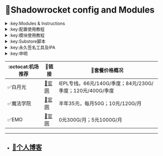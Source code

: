 # :rocket:Shadowrocket config and Modules    

  

<details>
   <summary>:key:Modules & Instructions</summary>    
   
* #### :bell::bell::bell:小火箭模块建议搭配[基础配置文件](https://ybnet.ga/config/shadowrocket_basic.conf)使用，避免冗余  
* #### ！！！若某个模块时而生效时而失效，请检查其他模块的主机名前是否添加了%APPEND%，没有添加会导致导致其他模块失效。本仓库模块均添加了%APPEND%
* #### [模块直装地址](https://ybnet.ga/shadowrocket.html)



  
| :octocat:Module                      | :link:Link                                                    | :pushpin:Description                                             |
| :----------------------------------- | :------------------------------------------------------------ | :--------------------------------------------------------------- |
| :white_check_mark:AccuWeather Unlock | [:link:Link](https://ybnet.ga/module/accu.module)             | 天气app                                                            |
| :white_check_mark:AdBlock            | [:link:Link](https://ybnet.ga/module/AdBlock.module)          | 整体去广告                                                            |
| :white_check_mark:alarmy             | [:link:Link](https://ybnet.ga/module/alarmy.module)           | 使命闹钟                                                             |
| :white_check_mark:aloha              | [:link:Link](https://ybnet.ga/module/aloha.module)            | VPN隐私浏览器                                                         |
| :white_check_mark:爱美剧                | [:link:Link](https://ybnet.ga/module/amj.module)              | 影视app 去广告+解锁部分会员功能                                               |
| :white_check_mark:Background Eraser  | [:link:Link](https://ybnet.ga/module/aosoft.module)           | 抠图app                                                            |
| :white_check_mark:appraven           | [:link:Link](https://ybnet.ga/module/appraven.module)         | 应用市场                                                             |
| :white_check_mark:audiomack          | [:link:Link](https://ybnet.ga/module/audiomack.module)        | 音乐相关app                                                          |
| :white_check_mark:b612相机             | [:link:Link](https://ybnet.ga/module/b612.module)             | 相机编辑app                                                          |
| :white_check_mark:百度云倍速              | [:link:Link](https://ybnet.ga/module/baiducloud.sgmodule)     | 百度云倍率播放                                                          |
| :white_check_mark:白描                 | [:link:Link](https://ybnet.ga/module/baimiao.module)          | OCR扫描app                                                         |
| :white_check_mark:bazaart            | [:link:Link](https://ybnet.ga/module/bazaart.module)          | 照片编辑                                                             |
| :white_check_mark:布丁锁屏               | [:link:Link](https://ybnet.ga/module/bdsp.module)             | 桌面美化类                                                            |
| :white_check_mark:bedtime fan        | [:link:Link](https://ybnet.ga/module/bedtime-fan.module)      | 助眠app                                                            |
| :white_check_mark:bilibili HD        | [:link:Link](https://ybnet.ga/module/bili.module)             | 哔哩高清解锁                                                           |
| :white_check_mark:bilibili NoAD      | [:link:Link](https://ybnet.ga/module/biliad.module)           | bilibili去广告                                                      |
| :white_check_mark:波点音乐               | [:link:Link](https://ybnet.ga/module/Bodian.module)           | 波点音乐去广告                                                          |
| :white_check_mark:BOOM               | [:link:Link](https://ybnet.ga/module/boom.module)             | 音乐均衡器                                                            |
| :white_check_mark:boxjs              | [:link:Link](https://ybnet.ga/module/boxjs.sgmodule)          | 含签到脚本                                                            |
| :white_check_mark:财新文章解锁             | [:link:Link](https://ybnet.ga/module/caixin.module)           | 财新会员                                                             |
| :white_check_mark:彩云天气               | [:link:Link](https://ybnet.ga/module/caiyun.module)           | 彩云天气SVIP                                                         |
| :white_check_mark:计算器HD              | [:link:Link](https://ybnet.ga/module/calculator.module)       | 计算器HD会员                                                          |
| :white_check_mark:扫描全能王              | [:link:Link](https://ybnet.ga/module/camscanner.sgmodule)     | 扫描全能王会员                                                          |
| :white_check_mark:克拉壁纸               | [:link:Link](https://ybnet.ga/module/clarity.module)          | 桌面美化类                                                            |
| :white_check_mark:colorwidgets       | [:link:Link](https://ybnet.ga/module/colorwidgets.module)     | 桌面小组件                                                            |
| :white_check_mark:dailyyoga          | [:link:Link](https://ybnet.ga/module/dailyyoga.module)        | 每日瑜伽                                                             |
| :white_check_mark:大蓝鲸                | [:link:Link](https://ybnet.ga/module/dalanjing.module)        | 视听互动                                                             |
| :white_check_mark:darkroom           | [:link:Link](https://ybnet.ga/module/darkroom.module)         | 照片编辑                                                             |
| :white_check_mark:读书笔记               | [:link:Link](https://ybnet.ga/module/dsbj.module)             | 笔记类                                                              |
| :white_check_mark:第一弹                | [:link:Link](https://ybnet.ga/module/dyd.module)              | 二次元游戏综合社区                                                        |
| :white_check_mark:儿哥点点               | [:link:Link](https://ybnet.ga/module/egdd.module)             | 幼儿类                                                              |
| :white_check_mark:ellabook           | [:link:Link](https://ybnet.ga/module/ellabook.module)         | 幼儿类                                                              |
| :white_check_mark:emby               | [:link:Link](https://ybnet.ga/module/emby.sgmodule)           | Emby解锁                                                           |
| :white_check_mark:emmo               | [:link:Link](https://ybnet.ga/module/emmo.module)             | 笔记类                                                              |
| :white_check_mark:fabulous           | [:link:Link](https://ybnet.ga/module/fabulous.module)         | 健康类                                                              |
| :white_check_mark:番茄小说               | [:link:Link](https://ybnet.ga/module/fanqie.module)           | 番茄小说去广告                                                          |
| :white_check_mark:fantastical        | [:link:Link](https://ybnet.ga/module/fantastical.module)      | 日历类                                                              |
| :white_check_mark:fimo               | [:link:Link](https://ybnet.ga/module/fimo.module)             | 相机类                                                              |
| :white_check_mark:ft中文网              | [:link:Link](https://ybnet.ga/module/ft.module)               | 财经类                                                              |
| :white_check_mark:grammarly          | [:link:Link](https://ybnet.ga/module/grammarly.module)        | 外语类                                                              |
| :white_check_mark:grow               | [:link:Link](https://ybnet.ga/module/grow.module)             | 健康类                                                              |
| :white_check_mark:烘焙小屋               | [:link:Link](https://ybnet.ga/module/hbxw.module)             | 食谱类                                                              |
| :white_check_mark:京东历史价格             | [:link:Link](https://ybnet.ga/module/HistoryPrice.sgmodule)   | 展开商品名查看历史价格                                                      |
| :white_check_mark:海豚记账本              | [:link:Link](https://ybnet.ga/module/htjzb.module)            | 账目类                                                              |
| :white_check_mark:hyperweb           | [:link:Link](https://ybnet.ga/module/hyperweb.module)         | 多合一浏览器扩展                                                         |
| :white_check_mark:ilovepdf           | [:link:Link](https://ybnet.ga/module/ilovepdf.module)         | PDF编辑                                                            |
| :white_check_mark:imuseum            | [:link:Link](https://ybnet.ga/module/imuseum.module)          | 艺术类                                                              |
| :white_check_mark:invideo            | [:link:Link](https://ybnet.ga/module/invideo.module)          | 视频编辑                                                             |
| :white_check_mark:jibjab             | [:link:Link](https://ybnet.ga/module/jibjab.module)           | 图片恶搞                                                             |
| :white_check_mark:句读                 | [:link:Link](https://ybnet.ga/module/judou.module)            | 文学类                                                              |
| :white_check_mark:kika               | [:link:Link](https://ybnet.ga/module/kika.module)             | 输入法                                                              |
| :white_check_mark:酷我音乐               | [:link:Link](https://ybnet.ga/module/kuwo-unlock.sgmodule)    | 酷我音乐解锁                                                           |
| :white_check_mark:lightroom          | [:link:Link](https://ybnet.ga/module/lightroom.module)        | 照片编辑                                                             |
| :white_check_mark:流利说·阅读             | [:link:Link](https://ybnet.ga/module/lls.module)              | 外语类                                                              |
| :white_check_mark:螺蛳大语文              | [:link:Link](https://ybnet.ga/module/lsdyw.module)            | 学习类                                                              |
| :white_check_mark:免耽漫画               | [:link:Link](https://ybnet.ga/module/mdmanhua.module)         | 漫画类                                                              |
| :white_check_mark:美篇                 | [:link:Link](https://ybnet.ga/module/meipian.module)          | 交友类                                                              |
| :white_check_mark:meistertask        | [:link:Link](https://ybnet.ga/module/meistertask.module)      | 任务管理                                                             |
| :white_check_mark:美图秀秀               | [:link:Link](https://ybnet.ga/module/meituxx.module)          | 美图秀秀解锁会员                                                         |
| :white_check_mark:漫画台                | [:link:Link](https://ybnet.ga/module/mht.module)              | 小程序解锁                                                            |
| :white_check_mark:mix-camera         | [:link:Link](https://ybnet.ga/module/mix-camera.module)       | 相机类                                                              |
| :white_check_mark:马卡龙玩图              | [:link:Link](https://ybnet.ga/module/mklwt.module)            | 照片编辑                                                             |
| :white_check_mark:mojo               | [:link:Link](https://ybnet.ga/module/mojo.module)             | 创意模板                                                             |
| :white_check_mark:molycam            | [:link:Link](https://ybnet.ga/module/molycam.module)          | 相机类                                                              |
| :white_check_mark:musixmatch         | [:link:Link](https://ybnet.ga/module/musixmatch.module)       | 音乐类                                                              |
| :white_check_mark:myfitnesspal       | [:link:Link](https://ybnet.ga/module/myfitnesspal.module)     | 健康类                                                              |
| :white_check_mark:myplate            | [:link:Link](https://ybnet.ga/module/myplate.module)          | 健康类                                                              |
| :white_check_mark:netflix_rating     | [:link:Link](https://ybnet.ga/module/netflix_rating.sgmodule) | 奈飞显示豆瓣评分                                                         |
| :white_check_mark:nicegram           | [:link:Link](https://ybnet.ga/module/nicegram.module)         | nicegram会员解锁                                                     |
| :white_check_mark:notability         | [:link:Link](https://ybnet.ga/module/notability.module)       | 笔记类                                                              |
| :white_check_mark:Now冥想              | [:link:Link](https://ybnet.ga/module/now.module)              | 助眠app                                                            |
| :white_check_mark:奶由壁纸               | [:link:Link](https://ybnet.ga/module/nybz.module)             | 桌面美化类                                                            |
| :white_check_mark:oldroll            | [:link:Link](https://ybnet.ga/module/oldroll.module)          | 相机类                                                              |
| :white_check_mark:peak               | [:link:Link](https://ybnet.ga/module/peak.module)             | 益智类                                                              |
| :white_check_mark:配音秀                | [:link:Link](https://ybnet.ga/module/peiyinxiu.module)        | 配音                                                               |
| :white_check_mark:photomath          | [:link:Link](https://ybnet.ga/module/photomath.module)        | 学习类                                                              |
| :white_check_mark:photoshop Express  | [:link:Link](https://ybnet.ga/module/photoshop.module)        | PS                                                               |
| :white_check_mark:piccollage         | [:link:Link](https://ybnet.ga/module/piccollage.module)       | 照片编辑                                                             |
| :white_check_mark:picsart            | [:link:Link](https://ybnet.ga/module/picsart.module)          | 照片编辑                                                             |
| :white_check_mark:pillow             | [:link:Link](https://ybnet.ga/module/pillow.module)           | 健康类                                                              |
| :white_check_mark:pixelcut           | [:link:Link](https://ybnet.ga/module/pixelcut.module)         | 照片编辑                                                             |
| :white_check_mark:pocket lists       | [:link:Link](https://ybnet.ga/module/pocketlists.module)      | 口袋清单                                                             |
| :white_check_mark:polarr             | [:link:Link](https://ybnet.ga/module/polarr.module)           | 照片编辑                                                             |
| :white_check_mark:皮皮虾                | [:link:Link](https://ybnet.ga/module/ppx.module)              | 皮皮虾去广告                                                           |
| :white_check_mark:起伏                 | [:link:Link](https://ybnet.ga/module/qifu.module)             | 助眠app                                                            |
| :white_check_mark:七猫小说               | [:link:Link](https://ybnet.ga/module/qmxs.module)             | 七猫小说解锁                                                           |
| :white_check_mark:多重搜索               | [:link:Link](https://ybnet.ga/module/multisearch.module)      | 使用方法见模块说明                                                        |
| :white_check_mark:人人视频               | [:link:Link](https://ybnet.ga/module/rrsp.module)             | 人人视频/多多视频去广告                                                     |
| :white_check_mark:时光手账               | [:link:Link](https://ybnet.ga/module/sgsz.module)             | 笔记类                                                              |
| :white_check_mark:shadowlinkVPN      | [:link:Link](https://ybnet.ga/module/shadowlinkVPN.module)    | 解锁VIP节点                                                          |
| :white_check_mark:smallpdf           | [:link:Link](https://ybnet.ga/module/smallpdf.module)         | PDF编辑                                                            |
| :white_check_mark:石墨文档               | [:link:Link](https://ybnet.ga/module/smwd.module)             | 石墨文档解锁                                                           |
| :white_check_mark:少年得到               | [:link:Link](https://ybnet.ga/module/sndd.module)             | 少年得到解锁                                                           |
| :white_check_mark:Soundcloud         | [:link:Link](https://ybnet.ga/module/soundcloud.module)       | Soundcloud Go+ (Premium Unlocked)                                |
| :white_check_mark:Spotify            | [:link:Link](https://ybnet.ga/module/spotifyVIP.module)       | Spotify (Partially unlocked/Very High Sound option Not Available |
| :white_check_mark:去开屏广告              | [:link:Link](https://ybnet.ga/module/startingad.module)       | 去开屏广告                                                            |
| :white_check_mark:substore           | [:link:Link](https://ybnet.ga/module/substore.sgmodule)       | 订阅节点过滤/整合/修改/同步                                                  |
| :white_check_mark:symbolab           | [:link:Link](https://ybnet.ga/module/symbolab.module)         | 数学解答                                                             |
| :white_check_mark:tangerine          | [:link:Link](https://ybnet.ga/module/tangerine.module)        | 银行类                                                              |
| :white_check_mark:tenpercent         | [:link:Link](https://ybnet.ga/module/tenpercent.module)       | 健康类                                                              |
| :white_check_mark:迅雷                 | [:link:Link](https://ybnet.ga/module/thunder.module)          | 迅雷会员                                                             |
| :white_check_mark:tok cam            | [:link:Link](https://ybnet.ga/module/tokcam.module)           | 相机类                                                              |
| :white_check_mark:图图记账               | [:link:Link](https://ybnet.ga/module/tutu.module)             | 账目类                                                              |
| :white_check_mark:vista看天下           | [:link:Link](https://ybnet.ga/module/vista.module)            | vista看天下会员                                                       |
| :white_check_mark:vsco               | [:link:Link](https://ybnet.ga/module/vsco.module)             | 照片编辑                                                             |
| :white_check_mark:wallcraft          | [:link:Link](https://ybnet.ga/module/wallcraft.module)        | 桌面美化类                                                            |
| :white_check_mark:豌豆清单               | [:link:Link](https://ybnet.ga/module/wdqd.module)             | 清单类                                                              |
| :white_check_mark:微信公众号去广告           | [:link:Link](https://ybnet.ga/module/wechatad.module)         | 微信公众号去广告                                                         |
| :white_check_mark:微博去广告              | [:link:Link](https://ybnet.ga/module/weiboad.module)          | 微博去广告                                                            |
| :white_check_mark:workout for women  | [:link:Link](https://ybnet.ga/module/wfw.module)              | 健康类                                                              |
| :white_check_mark:widgetsmith        | [:link:Link](https://ybnet.ga/module/widgetsmith.module)      | 小组件                                                              |
| :white_check_mark:万能变声器              | [:link:Link](https://ybnet.ga/module/wnbsq.module)            | 万能变声器                                                            |
| :white_check_mark:网易蜗牛读书             | [:link:Link](https://ybnet.ga/module/wnds.module)             | 蜗牛读书解锁                                                           |
| :white_check_mark:WPS                | [:link:Link](https://ybnet.ga/module/WPS.module)              | wps解锁会员                                                          |
| :white_check_mark:西窗烛                | [:link:Link](https://ybnet.ga/module/xcz.module)              | 西窗烛解锁                                                            |
| :white_check_mark:小影                 | [:link:Link](https://ybnet.ga/module/xiaoying.module)         | 小影解锁                                                             |
| :white_check_mark:香蕉视频               | [:link:Link](https://ybnet.ga/module/xjsp.module)             | 不知道                                                              |
| :white_check_mark:xmind思维导图          | [:link:Link](https://ybnet.ga/module/xmind.module)            | xmind思维导图解锁                                                      |
| :white_check_mark:喜马拉雅去广告            | [:link:Link](https://ybnet.ga/module/xmlyad.module)           | 喜马拉雅去广告                                                          |
| :white_check_mark:小习惯                | [:link:Link](https://ybnet.ga/module/xxg.module)              | 自律类                                                              |
| :white_check_mark:新语听书               | [:link:Link](https://ybnet.ga/module/xyts.module)             | 阅读类                                                              |
| :white_check_mark:有道云笔记              | [:link:Link](https://ybnet.ga/module/ydybj.module)            | 有道云笔记解锁                                                          |
| :white_check_mark:亦飞GIF              | [:link:Link](https://ybnet.ga/module/yifeigif.module)         | 照片编辑                                                             |
| :white_check_mark:一甜相机               | [:link:Link](https://ybnet.ga/module/yitian.module)           | 一甜相机解锁                                                           |
| :white_check_mark:一言                 | [:link:Link](https://ybnet.ga/module/yiyan.module)            | 一言解锁                                                             |
| :white_check_mark:云听                 | [:link:Link](https://ybnet.ga/module/yunting.module)          | 云听解锁                                                             |
| :white_check_mark:语文趣配音              | [:link:Link](https://ybnet.ga/module/ywqpy.module)            | 配音类                                                              |
| :white_check_mark:斑马海报               | [:link:Link](https://ybnet.ga/module/zebra.module)            | 设计类                                                              |
| :white_check_mark:知乎去广告              | [:link:Link](https://ybnet.ga/module/ZhihuBlock.sgmodule)     | 知乎去广告                                                            |
| :white_check_mark:知乎优化               | [:link:Link](https://ybnet.ga/module/ZhihuOpt.sgmodule)       | 知乎优化                                                             |
| :white_check_mark:纸条                 | [:link:Link](https://ybnet.ga/module/zhitiao.module)          | 作文素材                                                             |
| :white_check_mark:指尖时光               | [:link:Link](https://ybnet.ga/module/zjsg.module)             | 日程管理                                                             |
| :white_check_mark:知音漫客               | [:link:Link](https://ybnet.ga/module/zymk.module)             | 知音漫客解锁                                                           |
| :white_check_mark:Spotify歌词翻译        | [:link:Link](https://ybnet.ga/module/spotify_lyric.module)    | 需申请百度翻译API 教程在模块内                                                |
| :white_check_mark:NFC门禁卡公交卡          | [:link:Link](https://ybnet.ga/module/nfc.module)              | NFC功能类                                                           |
| :white_check_mark:搜图神器               | [:link:Link](https://ybnet.ga/module/stsq.module)             | 解锁VIP功能                                                          |
| :white_check_mark:彩云天气通知任务           | [:link:Link](https://ybnet.ga/module/caiyun_cron.module)      | 天气通知，需搭配BOXJS使用                                                  |
| :white_check_mark:Calm解锁             | [:link:Link](https://ybnet.ga/module/calm.module)             | 健康类                                                              |
| :white_check_mark:HTTPS抓包            | [:link:Link](https://ybnet.ga/module/https.module)            | 抓包工具                                                             |
| :white_check_mark:SSA丝社              | [:link:Link](https://ybnet.ga/module/ssa.module)              | 不知道                                                              |
| :white_check_mark:小小优趣               | [:link:Link](https://ybnet.ga/module/xxyq.module)             | 儿童类                                                              |
| :white_check_mark:幻影相册               | [:link:Link](https://ybnet.ga/module/hyxc.module)             | 照片编辑                                                             |
| :white_check_mark:精塾国学               | [:link:Link](https://ybnet.ga/module/jsgx.module)             | 学习类                                                              |
| :white_check_mark:PrettyUp           | [:link:Link](https://ybnet.ga/module/prettyup.module)         | 视频美化                                                             |
| :white_check_mark:微博lite去广告          | [:link:Link](https://ybnet.ga/module/weibolitead.module)      | 微博轻享版去广告                                                         |
| :white_check_mark:BILI自动地区           | [:link:Link](https://ybnet.ga/module/bili-region.module)      | bili自动地区                                                         |
| :white_check_mark:CUBOX              | [:link:Link](https://ybnet.ga/module/cubox.sgmodule)          | 文件收集整理                                                           |
| :white_check_mark:pandora            | [:link:Link](https://ybnet.ga/module/pandora.module)          | 订阅管理                                                             |
| :white_check_mark:微信阅读积分兑换           | [:link:Link](https://ybnet.ga/module/wechatread.module)       | 请查阅脚本内教程                                                         |
| :white_check_mark:来音智能陪练             | [:link:Link](https://ybnet.ga/module/ly.module)               | 音乐训练                                                             |
| :white_check_mark:熊掌记                | [:link:Link](https://ybnet.ga/module/xzj.module)              | 笔记类                                                              |
| :white_check_mark:如期                 | [:link:Link](https://ybnet.ga/module/rq.module)               | 扫码                                                               |
| :white_check_mark:CEO周课              | [:link:Link](https://ybnet.ga/module/ceo.module)              | CEO周课                                                            |
| :white_check_mark:Fileball           | [:link:Link](https://ybnet.ga/module/fileball.module)         | 文件管理                                                             |
| :white_check_mark:1blocker           | [:link:Link](https://ybnet.ga/module/1blocker.module)         | 浏览器广告屏蔽                                                          |
| :white_check_mark:AI换脸秀              | [:link:Link](https://ybnet.ga/module/ai.module)               | 换脸app                                                            |
| :white_check_mark:proknockout        | [:link:Link](https://ybnet.ga/module/proknockout.module)      | P图                                                               |
| :white_check_mark:青柠海报               | [:link:Link](https://ybnet.ga/module/qnhb.module)             | 海报设计                                                             |
| :white_check_mark:Faintv             | [:link:Link](https://ybnet.ga/module/faintv.module)           | 视频类                                                              |
| :white_check_mark:微信听书               | [:link:Link](https://ybnet.ga/module/wxts.module)             | 听书                                                               |
| :white_check_mark:人民日报去广告            | [:link:Link](https://ybnet.ga/module/rmrb.module)             | 人民日报                                                             |
| :white_check_mark:爱企查                | [:link:Link](https://ybnet.ga/module/aqc.module)              | 爱企查                                                              |
| :white_check_mark:微信读书免费卡解锁          | [:link:Link](https://ybnet.ga/module/wxds.module)             | 阅读类                                                              |
| :white_check_mark:chic               | [:link:Link](https://ybnet.ga/module/chic.module)             | 相机类                                                              |
| :white_check_mark:有道词典               | [:link:Link](https://ybnet.ga/module/ydcd.module)             | 翻译类                                                              |
| :white_check_mark:一路听天下              | [:link:Link](https://ybnet.ga/module/ylttx.module)            | 一路听天下                                                            |
| :white_check_mark:网速测试大师             | [:link:Link](https://ybnet.ga/module/wscsds.module)           | 测速                                                               |
| :white_check_mark:网速管家               | [:link:Link](https://ybnet.ga/module/wsgj.module)             | 测速                                                               |
| :white_check_mark:EFEKT美易            | [:link:Link](https://ybnet.ga/module/efekt.module)            | 视频特效                                                             |
| :white_check_mark:WPS稻壳会员            | [:link:Link](https://ybnet.ga/module/doc.module)              | 文档编辑                                                             |
| :white_check_mark:米克锁屏               | [:link:Link](https://ybnet.ga/module/mksp.module)             | 桌面美化                                                             |
| :white_check_mark:阿布睡前故事             | [:link:Link](https://ybnet.ga/module/absqgs.module)           | 儿童类                                                              |
| :white_check_mark:collart            | [:link:Link](https://ybnet.ga/module/collart.module)          | 照片编辑                                                             |
| :white_check_mark:博商小麦               | [:link:Link](https://ybnet.ga/module/bsxm.module)             | 学习类                                                              |
| :white_check_mark:MEMRISE            | [:link:Link](https://ybnet.ga/module/memrise.module)          | 外语学习                                                             |
| :white_check_mark:堆糖                 | [:link:Link](https://ybnet.ga/module/duitang.module)          | 桌面美化                                                             |
| :white_check_mark:Flomo              | [:link:Link](https://ybnet.ga/module/flomo.module)            | 笔记类                                                              |
| :white_check_mark:APTV               | [:link:Link](https://ybnet.ga/module/aptv.module)             | 文件存储                                                             |
| :white_check_mark:香哈菜谱大全             | [:link:Link](https://ybnet.ga/module/cp.module)               | 菜谱                                                               |
| :white_check_mark:长相思                | [:link:Link](https://ybnet.ga/module/cxs.module)              | 学习类                                                              |
| :white_check_mark:电子请柬制作             | [:link:Link](https://ybnet.ga/module/dzqj.module)             | 设计类                                                              |
| :white_check_mark:黄油相机               | [:link:Link](https://ybnet.ga/module/hyxj.module)             | 相机类                                                              |
| :white_check_mark:Lingokids          | [:link:Link](https://ybnet.ga/module/lingokids.module)        | 幼儿学习类                                                            |
| :white_check_mark:百度文库               | [:link:Link](https://ybnet.ga/module/bdwk.module)             | 阅读权限解锁                                                           |
| :white_check_mark:Craft              | [:link:Link](https://ybnet.ga/module/craft.module)            | 文档类                                                              |
| :white_check_mark:Panda小组件           | [:link:Link](https://ybnet.ga/module/panda.module)            | 桌面美化                                                             |
| :white_check_mark:Keep               | [:link:Link](https://ybnet.ga/module/keep.module)             | 健身类                                                              |
| :white_check_mark:Documents          | [:link:Link](https://ybnet.ga/module/documents.module)        | 文件管理                                                             |
| :white_check_mark:Planny             | [:link:Link](https://ybnet.ga/module/planny.module)           | 任务计划                                                             |
| :white_check_mark:Ego Reader         | [:link:Link](https://ybnet.ga/module/ego.module)              | RSS阅读器                                                           |
| :white_check_mark:极速扫描仪              | [:link:Link](https://ybnet.ga/module/jssmy.module)            | 扫描                                                               |
| :white_check_mark:指尖笔记               | [:link:Link](https://ybnet.ga/module/zjbj.module)             | 笔记                                                               |
| :white_check_mark:钱迹                 | [:link:Link](https://ybnet.ga/module/qj.module)               | 记账                                                               |
| :white_check_mark:Agenda             | [:link:Link](https://ybnet.ga/module/agenda.module)           | 笔记                                                               |
| :white_check_mark:即刻运动               | [:link:Link](https://ybnet.ga/module/agenda.module)           | 健身类                                                              |
| :white_check_mark:Day One            | [:link:Link](https://ybnet.ga/module/dayone.module)           | 日记类                                                              |
| :white_check_mark:Usage              | [:link:Link](https://ybnet.ga/module/usage.module)            | 小组件                                                              |
| :white_check_mark:谜底时钟               | [:link:Link](https://ybnet.ga/module/mdsz.module)             | 日历小组件                                                            |
| :white_check_mark:MoneyThings        | [:link:Link](https://ybnet.ga/module/moneythings.module)      | 钱包类                                                              |
| :white_check_mark:手机扫描仪              | [:link:Link](https://ybnet.ga/module/sjsmy.module)            | 扫描                                                               |
| :white_check_mark:Sorted             | [:link:Link](https://ybnet.ga/module/sorted.module)           | 日历                                                               |
| :white_check_mark:尽简衣橱               | [:link:Link](https://ybnet.ga/module/jjyc.module)             | 衣橱管理                                                             |
| :white_check_mark:看理想                | [:link:Link](https://ybnet.ga/module/klx.module)              | 媒体类                                                              |
| :white_check_mark:目标地图               | [:link:Link](https://ybnet.ga/module/mbdt.module)             | 任务管理类                                                            |
| :white_check_mark:拼图酱                | [:link:Link](https://ybnet.ga/module/ptj.module)              | 图片编辑                                                             |
| :white_check_mark:向日葵阅读              | [:link:Link](https://ybnet.ga/module/xrk.module)              | 阅读类                                                              |
| :white_check_mark:卡片日记               | [:link:Link](https://ybnet.ga/module/kprj.module)             | 日记类                                                              |
| :white_check_mark:莉景天气               | [:link:Link](https://ybnet.ga/module/ljtq.module)             | 天气类                                                              |
| :white_check_mark:Motivation         | [:link:Link](https://ybnet.ga/module/motivation.module)       | 组件类                                                              |
| :white_check_mark:PDF Viewer         | [:link:Link](https://ybnet.ga/module/pdfviewer.module)        | 文档编辑                                                             |
| :white_check_mark:Percento           | [:link:Link](https://ybnet.ga/module/percento.module)         | 账目管理                                                             |
| :white_check_mark:Pixelance          | [:link:Link](https://ybnet.ga/module/pixelance.module)        | 图片编辑                                                             |
| :white_check_mark:Retake             | [:link:Link](https://ybnet.ga/module/retake.module)           | 照片修复                                                             |
| :white_check_mark:色采                 | [:link:Link](https://ybnet.ga/module/sc.module)               | 图片编辑                                                             |
| :white_check_mark:闪萌表情               | [:link:Link](https://ybnet.ga/module/smbq.module)             | 表情类                                                              |
| :white_check_mark:音频剪辑               | [:link:Link](https://ybnet.ga/module/ypjj.module)             | 音频剪辑                                                             |
| :white_check_mark:Varlens            | [:link:Link](https://ybnet.ga/module/varlens.module)          | 相机类                                                              |
| :white_check_mark:一木记账               | [:link:Link](https://ybnet.ga/module/ymjz.module)             | 记账类                                                              |
| :white_check_mark:Drafts             | [:link:Link](https://ybnet.ga/module/drafts.module)           | 文档编辑类                                                            |
| :white_check_mark:叮叮水印相机             | [:link:Link](https://ybnet.ga/module/ddsyxj.module)           | 相机类                                                              |
| :white_check_mark:Emote              | [:link:Link](https://ybnet.ga/module/emote.module)            | 表情类                                                              |
| :white_check_mark:灵敢足迹               | [:link:Link](https://ybnet.ga/module/lgzj.module)             | 旅行类                                                              |
| :white_check_mark:7分钟HIIT运动          | [:link:Link](https://ybnet.ga/module/seven.module)            | 健康类                                                              |
| :white_check_mark:私密相册管家             | [:link:Link](https://ybnet.ga/module/smxcgj.module)           | 相册                                                               |
| :white_check_mark:FitnessView        | [:link:Link](https://ybnet.ga/module/fnv.module)              | 健康类                                                              |
| :white_check_mark:TODO清单             | [:link:Link](https://ybnet.ga/module/todo.module)             | 计划任务类                                                            |
| :white_check_mark:淘票票评分              | [:link:Link](https://ybnet.ga/module/tpp.module)              | 支付宝内淘票票评分                                                        |
| :white_check_mark:天天豆                | [:link:Link](https://ybnet.ga/module/ttd.module)              | 日记类                                                              |
| :white_check_mark:咖映                 | [:link:Link](https://ybnet.ga/module/ky.module)               | 直播类                                                              |
| :white_check_mark:VCUS               | [:link:Link](https://ybnet.ga/module/vcus.module)             | 视频编辑                                                             |
| :white_check_mark:傲软PDF编辑            | [:link:Link](https://ybnet.ga/module/arpdfbj.module)          | PDF编辑                                                            |
| :white_check_mark:傲软投屏               | [:link:Link](https://ybnet.ga/module/artp.module)             | 投屏                                                               |
| :white_check_mark:幻休                 | [:link:Link](https://ybnet.ga/module/hx.module)               | 助眠APP                                                            |
| :white_check_mark:绘影字幕               | [:link:Link](https://ybnet.ga/module/hyzm.module)             | 字幕app                                                            |
| :white_check_mark:汇中考                | [:link:Link](https://ybnet.ga/module/hzk.module)              | 学习类                                                              |
| :white_check_mark:iScreen            | [:link:Link](https://ybnet.ga/module/iscreen.module)          | 桌面美化类                                                            |
| :white_check_mark:小组件盒子              | [:link:Link](https://ybnet.ga/module/xzjhz.module)            | 桌面美化类                                                            |
| :white_check_mark:佐糖                 | [:link:Link](https://ybnet.ga/module/zt.module)               | 图片处理                                                             |
| :white_check_mark:飞鱼计划               | [:link:Link](https://ybnet.ga/module/fyjh.module)             | 生活记录工具                                                           |
| :white_check_mark:过期啦                | [:link:Link](https://ybnet.ga/module/gql.module)              | 保质期提醒                                                            |
| :white_check_mark:乃糖小组件              | [:link:Link](https://ybnet.ga/module/nt.module)               | 桌面美化类                                                            |
| :white_check_mark:一书一课               | [:link:Link](https://ybnet.ga/module/ysyk.module)             | 学习类                                                              |
| :white_check_mark:充电助手               | [:link:Link](https://ybnet.ga/module/cdzs.module)             | 电池助手                                                             |
| :white_check_mark:电视家                | [:link:Link](https://ybnet.ga/module/dsj.module)              | 视频媒体                                                             |
| :white_check_mark:Endel              | [:link:Link](https://ybnet.ga/module/endel.module)            | 助眠类                                                              |
| :white_check_mark:格至日记               | [:link:Link](https://ybnet.ga/module/gzrj.module)             | 日记类                                                              |
| :white_check_mark:高德地图去广告            | [:link:Link](https://ybnet.ga/module/gddt.module)             | 地图                                                               |
| :white_check_mark:好事发生               | [:link:Link](https://ybnet.ga/module/hsfs.module)             | 日记类                                                              |
| :white_check_mark:简讯                 | [:link:Link](https://ybnet.ga/module/jianxun.module)          | 阅读类                                                              |
| :white_check_mark:可拍                 | [:link:Link](https://ybnet.ga/module/kepai.module)            | 视频编辑                                                             |
| :white_check_mark:Lifeviewer         | [:link:Link](https://ybnet.ga/module/lifeviewer.module)       | 视频编辑                                                             |
| :white_check_mark:Relens             | [:link:Link](https://ybnet.ga/module/relens.module)           | 相机类                                                              |
| :white_check_mark:Vivacut            | [:link:Link](https://ybnet.ga/module/vivacut.module)          | 视频编辑                                                             |
| :white_check_mark:Watchout           | [:link:Link](https://ybnet.ga/module/watchout.module)         | 桌面美化                                                             |
| :white_check_mark:无痕去水印              | [:link:Link](https://ybnet.ga/module/whqsy.module)            | 图片编辑                                                             |
| :white_check_mark:一键换脸               | [:link:Link](https://ybnet.ga/module/yjhl.module)             | 图片编辑                                                             |
| :white_check_mark:Styleart           | [:link:Link](https://ybnet.ga/module/styleart.module)         | 图片编辑                                                             |
| :white_check_mark:7动                 | [:link:Link](https://ybnet.ga/module/7dong.module)            | 健身类                                                              |
| :white_check_mark:生活指数定时提醒           | [:link:Link](https://ybnet.ga/module/lifeindex.module)        | 生活提醒                                                             |
| :white_check_mark:油价提醒               | [:link:Link](https://ybnet.ga/module/oil.module)              | 油价提醒                                                             |
| :white_check_mark:海报工厂               | [:link:Link](https://ybnet.ga/module/hbgc.module)             | 图片编辑                                                             |
| :white_check_mark:我的番茄               | [:link:Link](https://ybnet.ga/module/wdfq.module)             | 时间管理                                                             |
| :white_check_mark:FoMz               | [:link:Link](https://ybnet.ga/module/fomz.module)             | 相机类                                                              |
| :white_check_mark:日杂相机               | [:link:Link](https://ybnet.ga/module/rzxj.module)             | 相机类                                                              |
| :white_check_mark:古诗词大全              | [:link:Link](https://ybnet.ga/module/gscdq.module)            | 学习类                                                              |
| :white_check_mark:Mondly             | [:link:Link](https://ybnet.ga/module/mondly.module)           | 外语学习类                                                            |
| :white_check_mark:猫头鹰文件              | [:link:Link](https://ybnet.ga/module/mtywj.module)            | 文件管理                                                             |
| :white_check_mark:YouTube去广告         | [:link:Link](https://ybnet.ga/module/YouTubeAd.sgmodule)      | 画中画，后台播放                                                         |
| :white_check_mark:汉堡儿童故事             | [:link:Link](https://ybnet.ga/module/hbetgs.module)           | 早教类                                                              |
| :white_check_mark:iconKiller         | [:link:Link](https://ybnet.ga/module/iconkiller.module)       | 更改ios图标                                                          |
| :white_check_mark:一寸证件照              | [:link:Link](https://ybnet.ga/module/yczjz.module)            | 证件照                                                              |
| :white_check_mark:中华诗词库              | [:link:Link](https://ybnet.ga/module/zhsck.module)            | 学习类                                                              |
| :white_check_mark:字体册                | [:link:Link](https://ybnet.ga/module/ztc.module)              | 系统美化                                                             |
| :white_check_mark:配音                 | [:link:Link](https://ybnet.ga/module/peiyin.module)           | 配音app                                                            |
| :white_check_mark:AdGuard            | [:link:Link](https://ybnet.ga/module/adguard.module)          | 去广告app                                                           |
| :white_check_mark:阿里云盘签到             | [:link:Link](https://ybnet.ga/module/aliyun.module)           | 阿里云盘签到                                                           |




* 如无必要 请勿更新解锁app
</details>

<details>
  <summary>:key:配置使用教程</summary>

[配置文件链接](https://ybnet.ga/config/shadowrocket_basic.conf)   
[更多教程](https://ybnet.ga/manual.html)
<br>
### :point_down:打开小火箭 点击配置 点击右上角+号  
![Image text](https://github.com/deezertidal/shadowrocket-rules/blob/main/IMG/1a.png)  

### :point_down:将[配置文件](https://ybnet.ga/config/shadowrocket_basic.conf)的Link复制粘贴至输入框并点击下载  
![Image text](https://github.com/deezertidal/shadowrocket-rules/blob/main/IMG/2.png)  

### :point_down:查看底部远程文件找到刚刚下载的Link——点击——使用配置。  
![Image text](https://github.com/deezertidal/shadowrocket-rules/blob/main/IMG/3.png)  
![Image text](https://github.com/deezertidal/shadowrocket-rules/blob/main/IMG/4.png)  

### :point_down:点击配置文件右侧ⓘ  
![Image text](https://github.com/deezertidal/shadowrocket-rules/blob/main/IMG/5.png)  
### :point_down:打开HTTPS解密   
![Image text](https://github.com/deezertidal/shadowrocket-rules/blob/main/IMG/6.png)  
### :point_down:生成新证书  
![Image text](https://github.com/deezertidal/shadowrocket-rules/blob/main/IMG/7.png)  
![Image text](https://github.com/deezertidal/shadowrocket-rules/blob/main/IMG/8.png)  
### :point_down:允许安装  
![Image text](https://github.com/deezertidal/shadowrocket-rules/blob/main/IMG/9.png)  
![Image text](https://github.com/deezertidal/shadowrocket-rules/blob/main/IMG/10.png)  
### :point_down:打开iphone设置 点击已下载的描述文件  
![Image text](https://github.com/deezertidal/shadowrocket-rules/blob/main/IMG/11.png)  
### :point_down:安装描述文件  
![Image text](https://github.com/deezertidal/shadowrocket-rules/blob/main/IMG/12.png)  
![Image text](https://github.com/deezertidal/shadowrocket-rules/blob/main/IMG/13.png)  
![Image text](https://github.com/deezertidal/shadowrocket-rules/blob/main/IMG/14.png)  
### :point_down:返回设置 关于手机 拉到底部 点击证书信任设置 
![Image text](https://github.com/deezertidal/shadowrocket-rules/blob/main/IMG/14.5.png)  
### :point_down:勾选信任证书  
![Image text](https://github.com/deezertidal/shadowrocket-rules/blob/main/IMG/15.png)  
![Image text](https://github.com/deezertidal/shadowrocket-rules/blob/main/IMG/16.png)  
### :point_down:返回小火箭 勾选确认  
![Image text](https://github.com/deezertidal/shadowrocket-rules/blob/main/IMG/17.png)  
![Image text](https://github.com/deezertidal/shadowrocket-rules/blob/main/IMG/18.png)  
### :point_down:效果预览图  
![Image text](https://github.com/deezertidal/shadowrocket-rules/blob/main/IMG/preview.png)  
</details>

 <details>
  <summary>:key:模块使用教程</summary>

### :point_down:打开小火箭——点击配置——进入模块  
![Image text](https://github.com/deezertidal/shadowrocket-rules/blob/main/IMG/1sg.png)  
### :point_down:点击右上角“+”号——将模块Link复制粘贴至输入框——下载  
![Image text](https://github.com/deezertidal/shadowrocket-rules/blob/main/IMG/2sg.png)  
![Image text](https://github.com/deezertidal/shadowrocket-rules/blob/main/IMG/3sg.png)  

<br>
<br>
</details>

<details>
  <summary>:key:Substore脚本</summary>  
  
|:octocat:Sub-Store脚本|:link:链接|:pushpin:操作说明|
|--|--|--|
|:white_check_mark:脚本操作：重命名|[:link:Link](https://raw.githubusercontent.com/qwerzl/rename.js/main/rename.js#input=zh&output=zh&airport=你需要的机场名)|SubStore-订阅编辑-添加操作-脚本操作-粘贴链接（自行修改自己的机场名）
|:white_check_mark:脚本过滤：筛选80 443端口|[:link:Link](https://raw.githubusercontent.com/deezertidal/private/main/port-filter.js)|SubStore-订阅编辑-添加操作-脚本过滤-粘贴链接
|:white_check_mark:脚本过滤：筛选80,443，vmess,ws节点(免流节点)|[:link:Link](https://raw.githubusercontent.com/deezertidal/private/main/nodes-filter.js)|SubStore-订阅编辑-添加操作-脚本过滤-粘贴链接
|:white_check_mark:脚本操作：修改host混淆|[:link:Link](https://raw.githubusercontent.com/deezertidal/private/main/vmess-host.js)|SubStore-订阅编辑-添加操作-脚本操作-粘贴链接（自行修改参数）
</details>


<details>
  <summary>:key:永久签名工具及IPA</summary>  
  
|:octocat:签名工具|:link:链接|:pushpin:操作说明|
|--|--|--|
|:white_check_mark:TrollStore 永久签名|[:link:教程](https://github.com/deezertidal/shadowrocket-rules/blob/main/TrollStore.MD)|支持iOS14.0-15.4.1
|:white_check_mark:Youtube.ipa|[:link:Link](https://github.com/qnblackcat/uYouPlus/releases/download/v18.08.1-2.3.1/uYouPlus_18.08.1_2.3.1.ipa)|去广告 后台播放音乐 画中画
|:white_check_mark:微信双开.ipa|[:link:Link](https://github.com/zwf234/WeChat/releases)|双开
|:white_check_mark:Appstore++|[:link:Link](https://ipa.store/2886.html)|降级工具
|:white_check_mark:Tiktok.ipa|[:link:Link](https://drive.google.com/file/d/1XMbpcMiv2yYEw6ApYG8sCL9oGNbPpcJ5/view?usp=drivesdk)|内置换区功能
|:white_check_mark:No homebar|[:link:Link](https://appdb.to/app/cydia/1900001061)|隐藏屏幕底部横条
|:white_check_mark:Trollspeed.ipa|[:link:Link](https://drive.google.com/file/d/17HIcHpiclJnFi_pAVpc71rTsDAL3JKCn/view)|显示网速
|:white_check_mark:其他.ipa|[:link:Link](https://appdb.to/search/?type=cydia)，[:link:Link](https://ipa.store)|

</details>





 <details>
  <summary>:key:申明</summary>
:warning:免责声明：

* 本项目涉及的任何解锁和解密分析脚本仅用于资源共享和学习研究，不能保证其合法性，准确性，完整性和有效性，请根据情况自行判断.

* 间接使用脚本的任何用户，包括但不限于建立VPS或在某些行为违反国家/地区法律或相关法规的情况下进行传播, 本项目对于由此引起的任何隐私泄漏或其他后果概不负责.

* 请勿将Script项目的任何内容用于商业或非法目的，否则后果自负.

* 如果任何单位或个人认为该项目的脚本可能涉嫌侵犯其权利，则应及时通知并提供身份证明，所有权证明，我们将在收到认证文件后删除相关脚本.

* 对任何脚本问题概不负责，包括但不限于由任何脚本错误导致的任何损失或损害.

* 您必须在下载后的24小时内从计算机或手机中完全删除以上内容.

* 任何以任何方式查看此项目的人或直接或间接使用该Script项目的任何脚本的使用者都应仔细阅读此声明。保留随时更改或补充此免责声明的权利。一旦使用并复制了任何相关脚本或Script项目的规则，则视为您已接受此免责声明.


### 特别感谢：
#### 排名不分先后,如有遗漏请提醒补充：

* [@ddgksf2013](https://github.com/ddgksf2013)

* [@Marol62926](https://github.com/Marol62926)

* [@Tartarus2014](https://github.com/Tartarus2014)

* [@I-am-R-E](https://github.com/I-am-R-E)

* [@yqc007](https://github.com/yqc007)

* [@nzw9314](https://github.com/nzw9314)

* [@Qure](https://github.com/Koolson/Qure)

* [@Orz](https://github.com/Orz-3/mini)

* [@NobyDa](https://github.com/NobyDa)

* [@lhie1](https://github.com/lhie1)

* [@ConnersHua](https://github.com/ConnersHua)

* [@chavyleung](https://github.com/chavyleung)

* [@yichahucha](https://github.com/yichahucha)

* [@langkhach270389](https://github.com/langkhach270389)

* [@Choler](https://github.com/Choler)

* [@onewayticket255](https://github.com/onewayticket255)

* [@NavePnow](https://github.com/NavePnow)

* [@Meeta](https://github.com/MeetaGit)

* [@Neurogram-R](https://github.com/Neurogram-R)

* [@sazs34](https://github.com/sazs34)

* [@uniqueque](https://github.com/uniqueque)

* [@eHpo](https://github.com/eHpo1/Rules)

* [@Sunert](https://github.com/Sunert/Scripts)

* [@songyangzz](https://github.com/songyangzz/QuantumultX.git)

* [@zZPiglet](https://github.com/zZPiglet/Task.git)

* [@Peng-YM](https://github.com/Peng-YM/QuanX)

* [@evilbutcher](https://github.com/evilbutcher/Quantumult_X/tree/master)

* [@lxk0301](https://gitee.com/lxk0301/jd_scripts/tree/master/)

* [@toulanboy](https://github.com/toulanboy/scripts)

* [@lowking](https://github.com/lowking/Scripts)

 </details>

|:octocat:机场推荐|:link:链接| :pushpin:套餐价格概况
|--|--|--|
|:white_check_mark:白月光|[:link:官网](https://www.bygcloud.com/#/register?code=DX4iT5B4)|IEPL专线。66元/140G/季度；84元/230G/季度；120元/400G/季度
|:white_check_mark:魔法学院|[:link:官网](https://2220.it/register?aff=GNs68S4XWT)|半年35元，每月50G；10元/120G/月
|:white_check_mark:EMO|[:link:官网](https://yyds.emovpn.top/#/register?code=7KLxhYOS)|0元300G/月；5元1000G/月
****

* ## [:link:个人博客](https://ybnet.ga)
